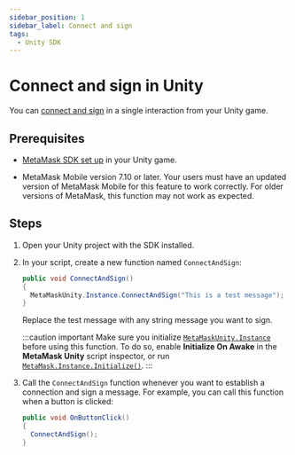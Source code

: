 ```yaml
---
sidebar_position: 1
sidebar_label: Connect and sign
tags:
  - Unity SDK
---
```


# Connect and sign in Unity

You can [connect and sign](../../../sign-data/connect-and-sign.md) in a single interaction from your Unity game.

## Prerequisites

- [MetaMask SDK set up](index.md) in your Unity game.

- MetaMask Mobile version 7.10 or later.
  Your users must have an updated version of MetaMask Mobile for this feature to work correctly.
  For older versions of MetaMask, this function may not work as expected.

## Steps

1. Open your Unity project with the SDK installed.

2. In your script, create a new function named `ConnectAndSign`:

   ```csharp
   public void ConnectAndSign()
   {
     MetaMaskUnity.Instance.ConnectAndSign("This is a test message");
   }
   ```

   Replace the test message with any string message you want to sign.

   :::caution important
   Make sure you initialize [`MetaMaskUnity.Instance`](../../../../reference/sdk-unity-api.md#instance)
   before using this function.
   To do so, enable **Initialize On Awake** in the **MetaMask Unity** script inspector, or run
   [`MetaMask.Instance.Initialize()`](../../../../reference/sdk-unity-api.md#initialize).
   :::

3. Call the `ConnectAndSign` function whenever you want to establish a connection and sign a message.
   For example, you can call this function when a button is clicked:

   ```csharp
   public void OnButtonClick()
   {
     ConnectAndSign();
   }
   ```
